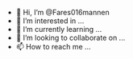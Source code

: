 - 👋 Hi, I’m @Fares016mannen
- 👀 I’m interested in ...
- 🌱 I’m currently learning ...
- 💞️ I’m looking to collaborate on ...
- 📫 How to reach me ...

<!---
Fares016mannen/Fares016mannen is a ✨ special ✨ repository because its `README.md` (this file) appears on your GitHub profile.
You can click the Preview link to take a look at your changes.
--->
